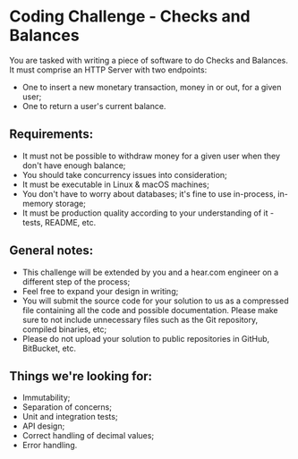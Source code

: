 # Coding Challenge - Checks and Balances

You are tasked with writing a piece of software to do Checks and Balances.
It must comprise an HTTP Server with two endpoints:

- One to insert a new monetary transaction, money in or out, for a given user;
- One to return a user's current balance.

## Requirements:

- It must not be possible to withdraw money for a given user when they don't have enough balance;
- You should take concurrency issues into consideration;
- It must be executable in Linux & macOS machines;
- You don't have to worry about databases; it's fine to use in-process, in-memory storage;
- It must be production quality according to your understanding of it - tests, README, etc.

## General notes:

- This challenge will be extended by you and a hear.com engineer on a different step of the process;
- Feel free to expand your design in writing;
- You will submit the source code for your solution to us as a compressed file containing all the code and possible documentation. Please make sure to not include unnecessary files such as the Git repository, compiled binaries, etc;
- Please do not upload your solution to public repositories in GitHub, BitBucket, etc.

## Things we're looking for:

- Immutability;
- Separation of concerns;
- Unit and integration tests;
- API design;
- Correct handling of decimal values;
- Error handling.
